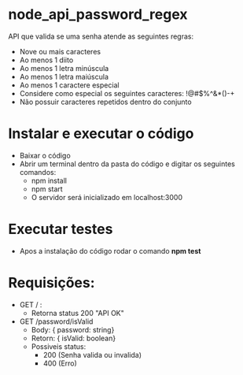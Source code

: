 # node_api_password_regex

API que valida se uma senha atende as seguintes regras: 

- Nove ou mais caracteres
- Ao menos 1 diito
- Ao menos 1 letra minúscula
- Ao menos 1 letra maiúscula
- Ao menos 1 caractere especial
- Considere como especial os seguintes caracteres: !@#$%^&*()-+
- Não possuir caracteres repetidos dentro do conjunto


# Instalar e executar o código

- Baixar o código
- Abrir um terminal dentro da pasta do código e digitar os seguintes comandos: 
   - npm install
   - npm start
  - O servidor será inicializado em localhost:3000
   
# Executar testes
 - Apos a instalação do código rodar o comando **npm test**
 
 # Requisições:
 
 - GET / :
    - Retorna status 200 "API OK"
 - GET /password/isValid
    - Body: { password: string}
    - Retorn: { isValid: boolean}
    - Possiveis status: 
      - 200 (Senha valida ou invalida)
      - 400 (Erro)
